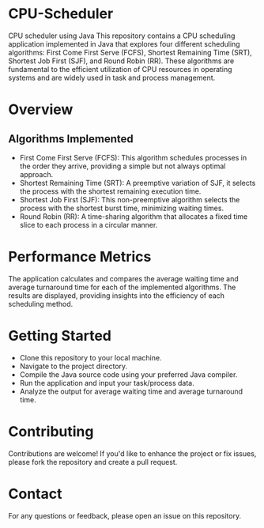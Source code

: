 # CPU-Scheduler
CPU scheduler using Java
This repository contains a CPU scheduling application implemented in Java that explores four different scheduling algorithms: First Come First Serve (FCFS), Shortest Remaining Time (SRT), Shortest Job First (SJF), and Round Robin (RR). These algorithms are fundamental to the efficient utilization of CPU resources in operating systems and are widely used in task and process management.
# Overview
## Algorithms Implemented
- First Come First Serve (FCFS): This algorithm schedules processes in the order they arrive, providing a simple but not always optimal approach.
- Shortest Remaining Time (SRT): A preemptive variation of SJF, it selects the process with the shortest remaining execution time.
- Shortest Job First (SJF): This non-preemptive algorithm selects the process with the shortest burst time, minimizing waiting times.
- Round Robin (RR): A time-sharing algorithm that allocates a fixed time slice to each process in a circular manner.
# Performance Metrics
The application calculates and compares the average waiting time and average turnaround time for each of the implemented algorithms. The results are displayed, providing insights into the efficiency of each scheduling method.
# Getting Started
- Clone this repository to your local machine.
- Navigate to the project directory.
- Compile the Java source code using your preferred Java compiler.
- Run the application and input your task/process data.
- Analyze the output for average waiting time and average turnaround time.
# Contributing
Contributions are welcome! If you'd like to enhance the project or fix issues, please fork the repository and create a pull request.

# Contact
For any questions or feedback, please open an issue on this repository.

